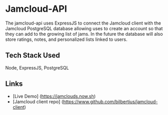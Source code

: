 # Jamcloud-API
The jamcloud-api uses ExpressJS to connect the Jamcloud client with the Jamcloud PostgreSQL database allowing uses to create an account so that they can add to the growing list of jams. In the future the database will also store ratings, notes, and personalized lists linked to users.

## Tech Stack Used
Node, ExpressJS, PostgreSQL

## Links
- [Live Demo]  (https://jamclouds.now.sh)
- [Jamcloud client repo] (https://www.github.com/bilbertius/jamcloud-client) 